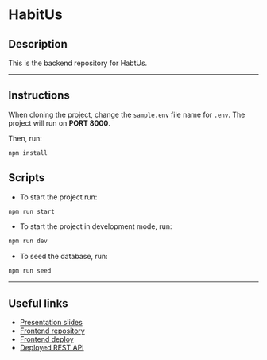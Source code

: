 # HabitUs
## Description

This is the backend repository for HabtUs.

---

## Instructions

When cloning the project, change the <code>sample.env</code> file name for <code>.env</code>. The project will run on **PORT 8000**.

Then, run:
```bash
npm install
```
## Scripts

- To start the project run:
```bash
npm run start
```
- To start the project in development mode, run:
```bash
npm run dev
```
- To seed the database, run:
```bash
npm run seed
```

---

## Useful links

- [Presentation slides]()
- [Frontend repository]()
- [Frontend deploy]()
- [Deployed REST API]()

